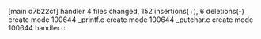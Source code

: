 [main d7b22cf] handler
 4 files changed, 152 insertions(+), 6 deletions(-)
 create mode 100644 _printf.c
 create mode 100644 _putchar.c
 create mode 100644 handler.c
